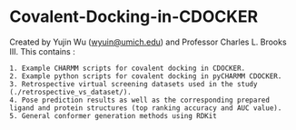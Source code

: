 # Covalent-Docking-in-CDOCKER
Created by Yujin Wu (wyuin@umich.edu) and Professor Charles L. Brooks III.
This contains :

	1. Example CHARMM scripts for covalent docking in CDOCKER.
	2. Example python scripts for covalent docking in pyCHARMM CDOCKER.
	3. Retrospective virtual screening datasets used in the study (./retrospective_vs_dataset/).
	4. Pose prediction results as well as the corresponding prepared ligand and protein structures (top ranking accuracy and AUC value).
	5. General conformer generation methods using RDKit

